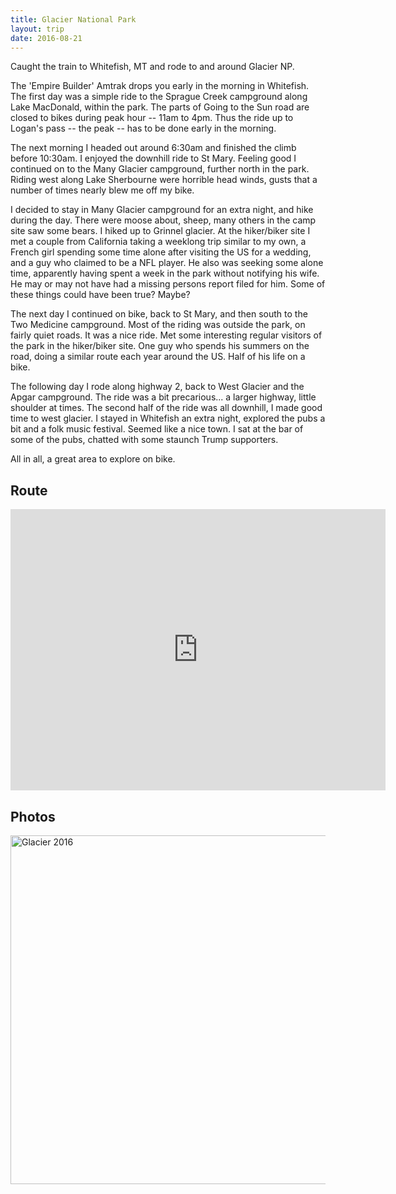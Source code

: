 ```yaml
---
title: Glacier National Park
layout: trip
date: 2016-08-21
---
```


Caught the train to Whitefish, MT and rode to and around Glacier NP. 

The 'Empire Builder' Amtrak drops you early in the morning in Whitefish. The first day was a simple ride to the Sprague Creek campground along Lake MacDonald, within the park. The parts of Going to the Sun road are closed to bikes during peak hour -- 11am to 4pm. Thus the ride up to Logan's pass -- the peak -- has to be done early in the morning. 

The next morning I headed out around 6:30am and finished the climb before 10:30am. I enjoyed the downhill ride to St Mary. Feeling good I continued on to the Many Glacier campground, further north in the park. Riding west along Lake Sherbourne were horrible head winds, gusts that a number of times nearly blew me off my bike. 

I decided to stay in Many Glacier campground for an extra night, and hike during the day. There were moose about, sheep, many others in the camp site saw some bears. I hiked up to Grinnel glacier. At the hiker/biker site I met a couple from California taking a weeklong trip similar to my own, a French girl spending some time alone after visiting the US for a wedding, and a guy who claimed to be a NFL player. He also was seeking some alone time, apparently having spent a week in the park without notifying his wife. He may or may not have had a missing persons report filed for him. Some of these things could have been true? Maybe?

The next day I continued on bike, back to St Mary, and then south to the Two Medicine campground. Most of the riding was outside the park, on fairly quiet roads. It was a nice ride. Met some interesting regular visitors of the park in the hiker/biker site. One guy who spends his summers on the road, doing a similar route each year around the US. Half of his life on a bike. 

The following day I rode along highway 2, back to West Glacier and the Apgar campground. The ride was a bit precarious... a larger highway, little shoulder at times. The second half of the ride was all downhill, I made good time to west glacier. I stayed in Whitefish an extra night, explored the pubs a bit and a folk music festival. Seemed like a nice town. I sat at the bar of some of the pubs, chatted with some staunch Trump supporters. 

All in all, a great area to explore on bike.

## Route

<iframe src="https://www.google.com/maps/embed?pb=!1m64!1m12!1m3!1d2648.3912623752803!2d-114.33744072273663!3d48.41063230000002!2m3!1f0!2f0!3f0!3m2!1i1024!2i768!4f13.1!4m49!3e1!4m5!1s0x536669ab14afecb5%3A0xccca7a6b8837463e!2sWhitefish%2C+MT+59937!3m2!1d48.4106373!2d-114.3352652!4m5!1s0x5368b82e593730e5%3A0x6a0435f0e8ece02d!2sSt+Mary%2C+MT!3m2!1d48.7438663!2d-113.4295461!4m5!1s0x5368b20f34aa70f7%3A0x11dc62128df3527c!2sMany+Glacier+Campground%2C+Continental+Divide+Trail%2C+Browning%2C+MT!3m2!1d48.7966765!2d-113.6773424!4m5!1s0x5368b82e593730e5%3A0x6a0435f0e8ece02d!2sSt+Mary%2C+MT!3m2!1d48.7438663!2d-113.4295461!4m5!1s0x536890dd90404539%3A0xb7d637c6d9404bfd!2sTwo+Medicine+Campground%2C+East+Glacier+Park+Village%2C+MT!3m2!1d48.4915363!2d-113.36455099999999!4m5!1s0x536886e80893bf3d%3A0x5804d1e67b380f53!2sSummit+Mountain+Lodge+%26+Steakhouse%2C+East+Glacier+Park+Village%2C+MT!3m2!1d48.312786599999995!2d-113.3594533!4m5!1s0x5366179c09ca25a3%3A0xd76e8693f571f0a0!2sWest+Glacier%2C+MT!3m2!1d48.494975499999995!2d-113.9810756!4m5!1s0x536669ab14afecb5%3A0xccca7a6b8837463e!2sWhitefish%2C+MT!3m2!1d48.4106373!2d-114.3352652!5e0!3m2!1sen!2sus!4v1500484803469" width="600" height="450" frameborder="0" style="border:0" allowfullscreen></iframe>

## Photos

<a data-flickr-embed="true"  href="https://www.flickr.com/photos/149922637@N08/albums/72157683024437284" title="Glacier 2016"><img src="https://farm5.staticflickr.com/4084/35341027710_0d85cb222d_z.jpg" width="640" height="558" alt="Glacier 2016"></a><script async src="//embedr.flickr.com/assets/client-code.js" charset="utf-8"></script>
